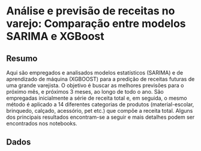 # Análise e previsão de receitas no varejo: Comparação entre modelos SARIMA e XGBoost

## Resumo

Aqui são empregados e analisados modelos estatísticos (SARIMA) e de aprendizado de máquina (XGBOOST) para a predição de receitas futuras de uma grande varejista. O objetivo é buscar as melhores previsões para o próximo mês, e próximos 3 meses, ao longo de todo o ano. São empregadas inicialmente a série de receita total e, em seguida, o mesmo método é aplicado a 14 diferentes categorias de produtos (material-escolar, brinquedo, calçado, acessório, pet etc.) que compõe a receita total. Alguns dos principais resultados encontram-se a seguir e mais detalhes podem ser encontrados nos notebooks.

## Dados
